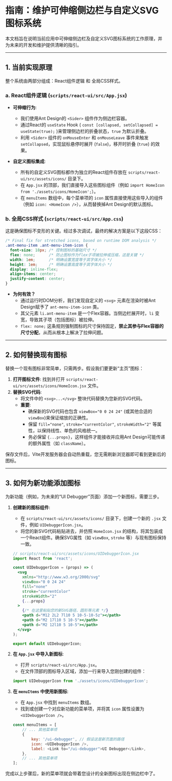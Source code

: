 # 指南：维护可伸缩侧边栏与自定义SVG图标系统

本文档旨在说明当前应用中可伸缩侧边栏及自定义SVG图标系统的工作原理，并为未来的开发和维护提供清晰的指引。

---

## 1. 当前实现原理

整个系统由两部分组成：React组件逻辑 和 全局CSS样式。

### a. React组件逻辑 (`scripts/react-ui/src/App.jsx`)

-   **可伸缩行为**:
    -   我们使用Ant Design的 `<Sider>` 组件作为侧边栏容器。
    -   通过React的 `useState` Hook ( `const [collapsed, setCollapsed] = useState(true);` )来管理侧边栏的折叠状态，`true` 为默认折叠。
    -   利用 `<Sider>` 组件的 `onMouseEnter` 和 `onMouseLeave` 事件来触发 `setCollapsed`，实现鼠标悬停时展开 (`false`)，移开时折叠 (`true`) 的效果。

-   **自定义图标集成**:
    -   所有的自定义SVG图标都作为独立的React组件存放在 `scripts/react-ui/src/assets/icons/` 目录下。
    -   在 `App.jsx` 的顶部，我们直接导入这些图标组件（例如 `import HomeIcon from './assets/icons/HomeIcon';`）。
    -   在 `menuItems` 数组中，每个菜单项的 `icon` 属性直接使用这些导入的组件（例如 `icon: <HomeIcon />`），从而替换掉Ant Design的默认图标。

### b. 全局CSS样式 (`scripts/react-ui/src/App.css`)

这是确保图标不变形的关键。经过多次调试，最终的解决方案是以下这段CSS：

```css
/* Final fix for stretched icons, based on runtime DOM analysis */
.ant-menu-item .ant-menu-item-icon {
  font-size: 18px; /* 控制图标的基础尺寸 */
  flex: none;      /* 防止图标作为flex子项被拉伸或压缩，这是关键 */
  width: 1em;      /* 明确设置宽度等于其字体大小 */
  height: 1em;     /* 明确设置高度等于其字体大小 */
  display: inline-flex;
  align-items: center;
  justify-content: center;
}
```

-   **为何有效？**
    -   通过运行时DOM分析，我们发现自定义的 `<svg>` 元素在渲染时被Ant Design赋予了 `ant-menu-item-icon` 类。
    -   其父元素 `li.ant-menu-item` 是一个Flex容器。当侧边栏展开时，`li` 变宽，导致其子项（包括图标）被拉伸。
    -   `flex: none;` 这条规则强制图标的尺寸保持固定，**禁止其参与Flex容器的尺寸分配**，从而从根本上解决了拉伸问题。

---

## 2. 如何替换现有图标

替换一个现有图标非常简单，只需两步。假设我们要更新“主页”图标：

1.  **打开图标文件**: 找到并打开 `scripts/react-ui/src/assets/icons/HomeIcon.jsx` 文件。
2.  **替换SVG代码**:
    -   将文件中的 `<svg>...</svg>` 整块代码替换为您新的SVG代码。
    -   **重要**:
        -   确保新的SVG代码也包含 `viewBox="0 0 24 24"` (或其他合适的 `viewBox`)来保证缩放的正确性。
        -   保留 `fill="none"`, `stroke="currentColor"`, `strokeWidth="2"` 等属性，以保持线性、单色的风格统一。
        -   务必保留 `{...props}`，这样组件才能接收并应用Ant Design可能传递的额外属性（如 `className`）。

保存文件后，Vite开发服务器会自动热重载，您无需刷新浏览器即可看到更新后的图标。

---

## 3. 如何为新功能添加图标

为新功能（例如，为未来的“UI Debugger”页面）添加一个新图标，需要三步。

1.  **创建新的图标组件**:
    -   在 `scripts/react-ui/src/assets/icons/` 目录下，创建一个新的 `.jsx` 文件，例如 `UIDebuggerIcon.jsx`。
    -   将您的新SVG代码粘贴进去，并仿照 `HomeIcon.jsx` 的结构，将其包装成一个React组件。确保SVG属性（如 `viewBox`, `stroke` 等）与现有图标保持一致。

    ```jsx
    // scripts/react-ui/src/assets/icons/UIDebuggerIcon.jsx
    import React from 'react';

    const UIDebuggerIcon = (props) => (
      <svg
        xmlns="http://www.w3.org/2000/svg"
        viewBox="0 0 24 24"
        fill="none"
        stroke="currentColor"
        strokeWidth="2"
        {...props}
      >
        {/* 在这里粘贴您的新SVG路径、圆形等元素 */}
        <path d="M12 2L2 7l10 5 10-5-10-5z"></path>
        <path d="M2 17l10 5 10-5"></path>
        <path d="M2 12l10 5 10-5"></path>
      </svg>
    );

    export default UIDebuggerIcon;
    ```

2.  **在 `App.jsx` 中导入新图标**:
    -   打开 `scripts/react-ui/src/App.jsx`。
    -   在文件顶部的图标导入区域，添加一行来导入您刚创建的组件：

    ```javascript
    import UIDebuggerIcon from './assets/icons/UIDebuggerIcon';
    ```

3.  **在 `menuItems` 中使用新图标**:
    -   在 `App.jsx` 中找到 `menuItems` 数组。
    -   找到或创建一个对应新功能的菜单项，并将其 `icon` 属性设置为 `<UIDebuggerIcon />`。

    ```javascript
    const menuItems = [
        // ... 其他菜单项
        {
            key: '/ui-debugger', // 假设这是新页面的路径
            icon: <UIDebuggerIcon />,
            label: <Link to="/ui-debugger">UI Debugger</Link>,
        },
        // ... 其他菜单项
    ];
    ```

完成以上步骤后，新的菜单项就会带着您设计的全新图标出现在侧边栏中了。

